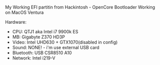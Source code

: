 My Working EFI partitin from Hackintosh - OpenCore Bootloader
Working on MacOS Ventura

Hardware:
* CPU: QTJ1 aka Intel i7 9900k ES
* MB:  Gigabyte Z370 HD3P
* Video: Intel UHD630 + GTX1070(disabled in config)
* Sound: NONE! - i'm use external USB card
* Bluetooth: USB CSR8510 A10
* Network: Intel i219-V
